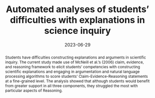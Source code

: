 ---
title: "Automated analyses of students’ difficulties with explanations in science inquiry"
collection: publications
permalink: /publication/2023-STD
date: 2023-06-29
venue: 'Annual Meeting of the Society for Text and Discourse'
paperurl: 'http://aadair3.github.io/files/papers/2023-STD.pdf'
slidesurl: 'http://aadair3.github.io/files/papers/2023-STD-slides.pdf'
citation: 'Owens, J. A., Adair, A., Segan, E., & Gobert, J. (2023, June). <i>Automated analyses of students’ difficulties with explanations in science inquiry</i> [Conference presentation]. Annual Meeting of the Society for Text and Discourse, Olso, Norway.'
abstract: 'Students have difficulties constructing explanations and arguments in scientific inquiry. The current study made use of McNeill et al.’s (2006) claim, evidence, and reasoning framework to elicit students’ competencies with constructing scientific explanations and engaging in argumentation and natural language processing algorithms to score students’ Claim-Evidence-Reasoning statements at a fine-grained level. The analysis showed that although students would benefit from greater support in all three components, they struggled the most with particular aspects of Reasoning.'
tags: [Peer-Reviewed Conference Presentations]
---